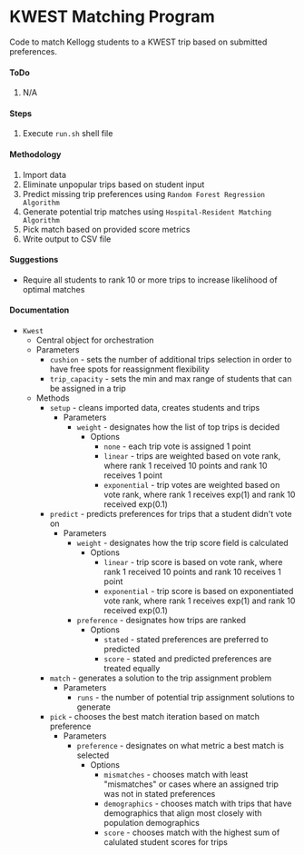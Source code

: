 # KWEST Matching Program
Code to match Kellogg students to a KWEST trip based on submitted preferences.

#### ToDo
1. N/A

#### Steps
1. Execute `run.sh` shell file

#### Methodology
1. Import data
1. Eliminate unpopular trips based on student input
1. Predict missing trip preferences using `Random Forest Regression Algorithm`
1. Generate potential trip matches using `Hospital-Resident Matching Algorithm`
1. Pick match based on provided score metrics
1. Write output to CSV file

#### Suggestions
- Require all students to rank 10 or more trips to increase likelihood of optimal matches

#### Documentation
- `Kwest`
    - Central object for orchestration
    - Parameters
        - `cushion` - sets the number of additional trips selection in order to have free spots for reassignment flexibility
        - `trip_capacity` - sets the min and max range of students that can be assigned in a trip
    - Methods
        - `setup` - cleans imported data, creates students and trips
            - Parameters
                - `weight` - designates how the list of top trips is decided
                    - Options
                        - `none` - each trip vote is assigned 1 point
                        - `linear` - trips are weighted based on vote rank, where rank 1 received 10 points and rank 10 receives 1 point
                        - `exponential` - trip votes are weighted based on vote rank, where rank 1 receives exp(1) and rank 10 received exp(0.1)
        - `predict` - predicts preferences for trips that a student didn't vote on
            - Parameters
                - `weight` - designates how the trip score field is calculated
                    - Options
                        - `linear` - trip score is based on vote rank, where rank 1 received 10 points and rank 10 receives 1 point
                        - `exponential` - trip score is based on exponentiated vote rank, where rank 1 receives exp(1) and rank 10 received exp(0.1)
                - `preference` - designates how trips are ranked
                    - Options
                        - `stated` - stated preferences are preferred to predicted
                        - `score` - stated and predicted preferences are treated equally
        - `match` - generates a solution to the trip assignment problem
            - Parameters
                - `runs` - the number of potential trip assignment solutions to generate
        - `pick` - chooses the best match iteration based on match preference
            - Parameters
                - `preference` - designates on what metric a best match is selected
                    - Options
                        - `mismatches` - chooses match with least "mismatches" or cases where an assigned trip was not in stated preferences
                        - `demographics` - chooses match with trips that have demographics that align most closely with population demographics
                        - `score` - chooses match with the highest sum of calulated student scores for trips
